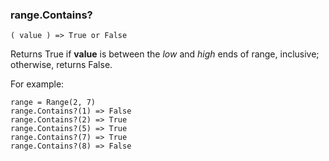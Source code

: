 ### range.Contains?

``` suneido
( value ) => True or False
```

Returns True if **value** is between the *low* and *high* ends of range, inclusive; otherwise, returns False.

For example:

``` suneido
range = Range(2, 7)
range.Contains?(1) => False
range.Contains?(2) => True
range.Contains?(5) => True
range.Contains?(7) => True
range.Contains?(8) => False
```